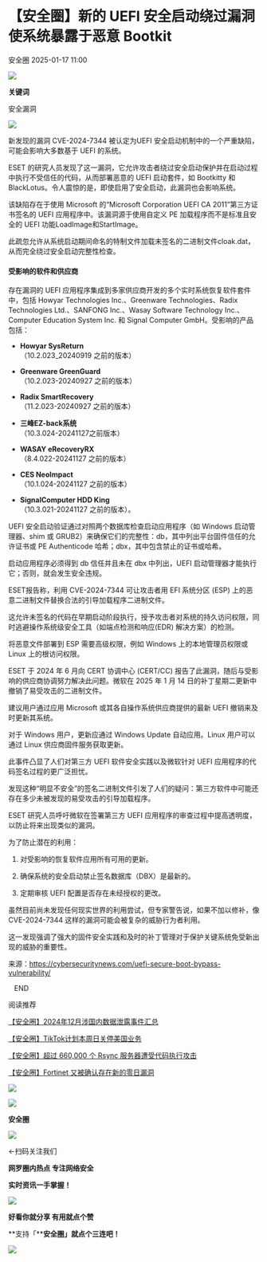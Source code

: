 #  【安全圈】新的 UEFI 安全启动绕过漏洞使系统暴露于恶意 Bootkit   
 安全圈   2025-01-17 11:00  
  
![](https://mmbiz.qpic.cn/sz_mmbiz_png/aBHpjnrGylgOvEXHviaXu1fO2nLov9bZ055v7s8F6w1DD1I0bx2h3zaOx0Mibd5CngBwwj2nTeEbupw7xpBsx27Q/640?wx_fmt=other&from=appmsg&tp=webp&wxfrom=5&wx_lazy=1&wx_co=1 "")  
  
  
**关键词**  
  
  
  
安全漏洞  
  
  
![](https://mmbiz.qpic.cn/sz_mmbiz_jpg/aBHpjnrGyljvUKhLrdazZeNW748aFKwpj85LpSBGhPYPQX7iaVhWGnGrn6gyk168FR5OodibqibL9rQJS7QWa08jQ/640?wx_fmt=jpeg&from=appmsg "")  
  
新发现的漏洞 CVE-2024-7344 被认定为UEFI 安全启动机制中的一个严重缺陷，可能会影响大多数基于 UEFI 的系统。  
  
ESET 的研究人员发现了这一漏洞，它允许攻击者绕过安全启动保护并在启动过程中执行不受信任的代码，从而部署恶意的 UEFI 启动套件，如 Bootkitty 和 BlackLotus。令人震惊的是，即使启用了安全启动，此漏洞也会影响系统。  
  
该缺陷存在于使用 Microsoft 的“Microsoft Corporation UEFI CA 2011”第三方证书签名的 UEFI 应用程序中。该漏洞源于使用自定义 PE 加载程序而不是标准且安全的 UEFI 功能LoadImage和StartImage。  
  
此疏忽允许从系统启动期间命名的特制文件加载未签名的二进制文件cloak.dat，从而完全绕过安全启动完整性检查。  
#### 受影响的软件和供应商  
  
存在漏洞的 UEFI 应用程序集成到多家供应商开发的多个实时系统恢复软件套件中，包括 Howyar Technologies Inc.、Greenware Technologies、Radix Technologies Ltd.、SANFONG Inc.、Wasay Software Technology Inc.、Computer Education System Inc. 和 Signal Computer GmbH。受影响的产品包括：  
- **Howyar SysReturn**  
（10.2.023_20240919 之前的版本）  
  
- **Greenware GreenGuard**  
（10.2.023-20240927 之前的版本）  
  
- **Radix SmartRecovery**  
（11.2.023-20240927 之前的版本）  
  
- **三峰EZ-back系统**  
（10.3.024-20241127之前版本）  
  
- **WASAY eRecoveryRX**  
（8.4.022-20241127 之前的版本）  
  
- **CES NeoImpact**  
（10.1.024-20241127 之前的版本）  
  
- **SignalComputer HDD King**  
（10.3.021-20241127 之前的版本）。  
  
UEFI 安全启动验证通过对照两个数据库检查启动应用程序（如 Windows 启动管理器、shim 或 GRUB2）来确保它们的完整性：db，其中列出平台固件信任的允许证书或 PE Authenticode 哈希；dbx，其中包含禁止的证书或哈希。  
  
启动应用程序必须得到 db 信任并且未在 dbx 中列出，UEFI 启动管理器才能执行它；否则，就会发生安全违规。  
  
ESET报告称，利用 CVE-2024-7344 可让攻击者用 EFI 系统分区 (ESP) 上的恶意二进制文件替换合法的引导加载程序二进制文件。  
  
这允许未签名的代码在早期启动阶段执行，授予攻击者对系统的持久访问权限，同时逃避操作系统级安全工具（如端点检测和响应(EDR) 解决方案）的检测。  
  
将恶意文件部署到 ESP 需要高级权限，例如 Windows 上的本地管理员权限或 Linux 上的根访问权限。  
  
ESET 于 2024 年 6 月向 CERT 协调中心 (CERT/CC) 报告了此漏洞，随后与受影响的供应商协调努力解决此问题。微软在 2025 年 1 月 14 日的补丁星期二更新中撤销了易受攻击的二进制文件。  
  
建议用户通过应用 Microsoft 或其各自操作系统供应商提供的最新 UEFI 撤销来及时更新其系统。  
  
对于 Windows 用户，更新应通过 Windows Update 自动应用。Linux 用户可以通过 Linux 供应商固件服务获取更新。  
  
此事件凸显了人们对第三方 UEFI 软件安全实践以及微软针对 UEFI 应用程序的代码签名过程的更广泛担忧。  
  
发现这种“明显不安全”的签名二进制文件引发了人们的疑问：第三方软件中可能还存在多少未被发现的易受攻击的引导加载程序。  
  
ESET 研究人员呼吁微软在签署第三方 UEFI 应用程序的审查过程中提高透明度，以防止将来出现类似的漏洞。  
  
为了防止潜在的利用：  
1. 对受影响的恢复软件应用所有可用的更新。  
  
1. 确保系统的安全启动禁止签名数据库（DBX）是最新的。  
  
1. 定期审核 UEFI 配置是否存在未经授权的更改。  
  
虽然目前尚未发现任何现实世界的利用尝试，但专家警告说，如果不加以修补，像 CVE-2024-7344 这样的漏洞可能会被复杂的威胁行为者利用。  
  
这一发现强调了强大的固件安全实践和及时的补丁管理对于保护关键系统免受新出现的威胁的重要性。  
  
来源：https://cybersecuritynews.com/uefi-secure-boot-bypass-vulnerability/  
  
  
   END    
  
  
阅读推荐  
  
  
[【安全圈】2024年12月涉国内数据泄露事件汇总](https://mp.weixin.qq.com/s?__biz=MzIzMzE4NDU1OQ==&mid=2652067407&idx=1&sn=47291e4d3be4fe5aba124eaf42090def&scene=21#wechat_redirect)  
  
  
  
[【安全圈】TikTok计划本周日关停美国业务](https://mp.weixin.qq.com/s?__biz=MzIzMzE4NDU1OQ==&mid=2652067407&idx=2&sn=c4ea18f86a062710556f1866f61a834d&scene=21#wechat_redirect)  
  
  
  
[【安全圈】超过 660,000 个 Rsync 服务器遭受代码执行攻击](https://mp.weixin.qq.com/s?__biz=MzIzMzE4NDU1OQ==&mid=2652067407&idx=3&sn=8ab61dc14be99150b80875b0242ba5ee&scene=21#wechat_redirect)  
  
  
  
[【安全圈】Fortinet 又被确认存在新的零日漏洞](https://mp.weixin.qq.com/s?__biz=MzIzMzE4NDU1OQ==&mid=2652067407&idx=4&sn=0e43cb3c3a8763dcfcbd7b70a9d16464&scene=21#wechat_redirect)  
  
  
  
![](https://mmbiz.qpic.cn/mmbiz_gif/aBHpjnrGylgeVsVlL5y1RPJfUdozNyCEft6M27yliapIdNjlcdMaZ4UR4XxnQprGlCg8NH2Hz5Oib5aPIOiaqUicDQ/640?wx_fmt=gif "")  
  
  
  
![](https://mmbiz.qpic.cn/mmbiz_png/aBHpjnrGylgeVsVlL5y1RPJfUdozNyCEDQIyPYpjfp0XDaaKjeaU6YdFae1iagIvFmFb4djeiahnUy2jBnxkMbaw/640?wx_fmt=png "")  
  
**安全圈**  
  
![](https://mmbiz.qpic.cn/mmbiz_gif/aBHpjnrGylgeVsVlL5y1RPJfUdozNyCEft6M27yliapIdNjlcdMaZ4UR4XxnQprGlCg8NH2Hz5Oib5aPIOiaqUicDQ/640?wx_fmt=gif "")  
  
  
←扫码关注我们  
  
**网罗圈内热点 专注网络安全**  
  
**实时资讯一手掌握！**  
  
  
![](https://mmbiz.qpic.cn/mmbiz_gif/aBHpjnrGylgeVsVlL5y1RPJfUdozNyCE3vpzhuku5s1qibibQjHnY68iciaIGB4zYw1Zbl05GQ3H4hadeLdBpQ9wEA/640?wx_fmt=gif "")  
  
**好看你就分享 有用就点个赞**  
  
**支持「****安全圈」就点个三连吧！**  
  
![](https://mmbiz.qpic.cn/mmbiz_gif/aBHpjnrGylgeVsVlL5y1RPJfUdozNyCE3vpzhuku5s1qibibQjHnY68iciaIGB4zYw1Zbl05GQ3H4hadeLdBpQ9wEA/640?wx_fmt=gif "")  
  
  
